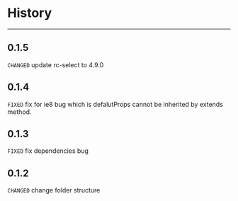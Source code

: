 # History

---

## 0.1.5

`CHANGED` update rc-select to 4.9.0 

## 0.1.4

`FIXED` fix for ie8 bug which is defalutProps cannot be inherited by extends method.

## 0.1.3

`FIXED` fix dependencies bug

## 0.1.2

`CHANGED` change folder structure
